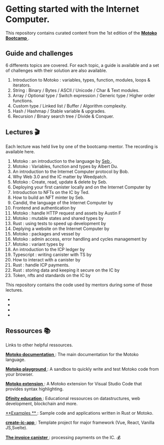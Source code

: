 # Getting started with the Internet Computer.

This repository contains curated content from the 1st edition of the <a href="https://github.com/motoko-bootcamp/bootcamp" target="_blank"> **Motoko Bootcamp** </a> . 

## Guide and challenges 

6 differents topics are covered.
For each topic, a guide is available and a set of challenges with their solution are also available.

1) Introduction to Motoko : variables, types, function, modules, loops & iterators.
2) String : Binary / Bytes / ASCII / Unicode / Char & Text modules.
3) Array / Optional type / Switch expression / Generic type / Higher order functions.
4) Custom type / Linked list / Buffer / Algorithm complexity.
5) Hash / Hashmap / Stable variable & upgrades.
6) Recursion / Binary search tree / Divide & Conquer.

## Lectures 🎬

Each lecture was held live by one of the bootcamp mentor. The recording is available here.

1) Motoko : an introduction to the language by <a href="" target="_blank"> Seb </a>.
2) Motoko : Variables, function and types by Albert Du.
3) An introduction to the Internet Computer protocol by Bob.
4) Why Web 3.0 and the IC matter by Weedpatch.
5) Motoko : Create, read, update & delete by Seb.
6) Deploying your first canister locally and on the Internet Computer by 
7) Introduction to NFTs on the IC by Ted.
8) How to build an NFT minter by Seb.
9) Candid, the language of the Internet Computer by 
10) Frontend and authentication by 
11) Motoko : handle HTTP request and assets by Austin F
12) Motoko : mutable states and shared types by 
13) Rust : using tests to speed up development by 
14) Deplying a website on the Internet Computer by 
15) Motoko : packages and vessel by
16) Motoko : admin access, error handling and cycles management by
17) Motoko : variant types by 
18) An introduction to the ICP ledger by 
19) Typescript : writing canister with TS by
20) How to interact with a canister by 
21) Rust : handle ICP payments.
22) Rust : storing data and keeping it secure on the IC by 
23) Token, nfts and standards on the IC by

This repository contains the code used by mentors during some of those lectures.

- 
-
-
-

## Ressources 📚

Links to other helpful ressources.

<a href="https://smartcontracts.org/docs/language-guide/about-this-guide.html" target="_blank"> **Motoko documentation** </a> : The main documentation for the Motoko language.


<a href="https://www.google.com/url?q=https://m7sm4-2iaaa-aaaab-qabra-cai.raw.ic0.app/&sa=D&source=docs&ust=1646578646250914&usg=AOvVaw2t9ssTnoubsEHh3XlqkTl9" target="_blank"> **Motoko playground** </a> : A sandbox to quickly write and test Motoko code from your browser.


<a href="https://marketplace.visualstudio.com/items?itemName=dfinity-foundation.vscode-motoko" target="_blank"> **Motoko extension** </a> : A Motoko extension for Visual Studio Code that provides syntax highlighting.


<a href="https://github.com/orgs/DFINITY-Education/repositories" target="_blank"> **Dfinity education** </a> : Educational ressources on datastructures, web development, blockchain and more.


<a href="https://github.com/dfinity/examples" target="_blank"> **Examples ** </a> : Sample code and applications written in Rust or Motoko. 


<a href="https://github.com/MioQuispe/create-ic-app" target="_blank"> **create-ic-app** </a> : Template project for major framework (Vue, React, Vanilla JS,Svelte).


<a href="https://github.com/dfinity/invoice-canister" target="_blank"> **The invoice canister** </a> : processing payments on the IC. 💰






